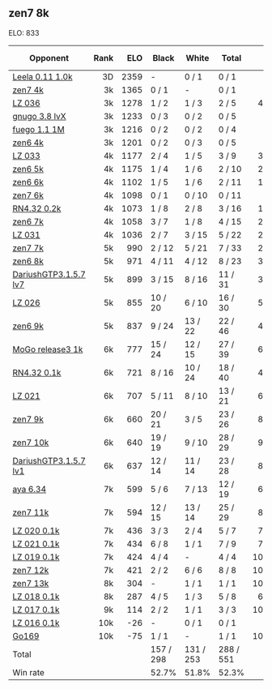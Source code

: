 ## zen7 8k ##

ELO: 833

Opponent | Rank | ELO | Black | White | Total | Win rate
---------|-----:|----:|-------|-------|-------|-------:
[Leela 0.11 1.0k](Leela%200.11%201.0k.md) | 3D | 2359 | - | 0 / 1 | 0 / 1 | 0.0%
[zen7 4k](zen7%204k.md) | 3k | 1365 | 0 / 1 | - | 0 / 1 | 0.0%
[LZ 036](LZ%20036.md) | 3k | 1278 | 1 / 2 | 1 / 3 | 2 / 5 | 40.0%
[gnugo 3.8 lvX](gnugo%203.8%20lvX.md) | 3k | 1233 | 0 / 3 | 0 / 2 | 0 / 5 | 0.0%
[fuego 1.1 1M](fuego%201.1%201M.md) | 3k | 1216 | 0 / 2 | 0 / 2 | 0 / 4 | 0.0%
[zen6 4k](zen6%204k.md) | 3k | 1201 | 0 / 2 | 0 / 3 | 0 / 5 | 0.0%
[LZ 033](LZ%20033.md) | 4k | 1177 | 2 / 4 | 1 / 5 | 3 / 9 | 33.3%
[zen6 5k](zen6%205k.md) | 4k | 1175 | 1 / 4 | 1 / 6 | 2 / 10 | 20.0%
[zen6 6k](zen6%206k.md) | 4k | 1102 | 1 / 5 | 1 / 6 | 2 / 11 | 18.2%
[zen7 6k](zen7%206k.md) | 4k | 1098 | 0 / 1 | 0 / 10 | 0 / 11 | 0.0%
[RN4.32 0.2k](RN4.32%200.2k.md) | 4k | 1073 | 1 / 8 | 2 / 8 | 3 / 16 | 18.8%
[zen6 7k](zen6%207k.md) | 4k | 1058 | 3 / 7 | 1 / 8 | 4 / 15 | 26.7%
[LZ 031](LZ%20031.md) | 4k | 1036 | 2 / 7 | 3 / 15 | 5 / 22 | 22.7%
[zen7 7k](zen7%207k.md) | 5k | 990 | 2 / 12 | 5 / 21 | 7 / 33 | 21.2%
[zen6 8k](zen6%208k.md) | 5k | 971 | 4 / 11 | 4 / 12 | 8 / 23 | 34.8%
[DariushGTP3.1.5.7 lv7](DariushGTP3.1.5.7%20lv7.md) | 5k | 899 | 3 / 15 | 8 / 16 | 11 / 31 | 35.5%
[LZ 026](LZ%20026.md) | 5k | 855 | 10 / 20 | 6 / 10 | 16 / 30 | 53.3%
[zen6 9k](zen6%209k.md) | 5k | 837 | 9 / 24 | 13 / 22 | 22 / 46 | 47.8%
[MoGo release3 1k](MoGo%20release3%201k.md) | 6k | 777 | 15 / 24 | 12 / 15 | 27 / 39 | 69.2%
[RN4.32 0.1k](RN4.32%200.1k.md) | 6k | 721 | 8 / 16 | 10 / 24 | 18 / 40 | 45.0%
[LZ 021](LZ%20021.md) | 6k | 707 | 5 / 11 | 8 / 10 | 13 / 21 | 61.9%
[zen7 9k](zen7%209k.md) | 6k | 660 | 20 / 21 | 3 / 5 | 23 / 26 | 88.5%
[zen7 10k](zen7%2010k.md) | 6k | 640 | 19 / 19 | 9 / 10 | 28 / 29 | 96.6%
[DariushGTP3.1.5.7 lv1](DariushGTP3.1.5.7%20lv1.md) | 6k | 637 | 12 / 14 | 11 / 14 | 23 / 28 | 82.1%
[aya 6.34](aya%206.34.md) | 7k | 599 | 5 / 6 | 7 / 13 | 12 / 19 | 63.2%
[zen7 11k](zen7%2011k.md) | 7k | 594 | 12 / 15 | 13 / 14 | 25 / 29 | 86.2%
[LZ 020 0.1k](LZ%20020%200.1k.md) | 7k | 436 | 3 / 3 | 2 / 4 | 5 / 7 | 71.4%
[LZ 021 0.1k](LZ%20021%200.1k.md) | 7k | 434 | 6 / 8 | 1 / 1 | 7 / 9 | 77.8%
[LZ 019 0.1k](LZ%20019%200.1k.md) | 7k | 424 | 4 / 4 | - | 4 / 4 | 100.0%
[zen7 12k](zen7%2012k.md) | 7k | 421 | 2 / 2 | 6 / 6 | 8 / 8 | 100.0%
[zen7 13k](zen7%2013k.md) | 8k | 304 | - | 1 / 1 | 1 / 1 | 100.0%
[LZ 018 0.1k](LZ%20018%200.1k.md) | 8k | 287 | 4 / 5 | 1 / 3 | 5 / 8 | 62.5%
[LZ 017 0.1k](LZ%20017%200.1k.md) | 9k | 114 | 2 / 2 | 1 / 1 | 3 / 3 | 100.0%
[LZ 016 0.1k](LZ%20016%200.1k.md) | 10k | -26 | - | 0 / 1 | 0 / 1 | 0.0%
[Go169](Go169.md) | 10k | -75 | 1 / 1 | - | 1 / 1 | 100.0%
Total | | | 157 / 298 | 131 / 253 | 288 / 551 | 
Win rate| | | 52.7% | 51.8% | 52.3% | 

